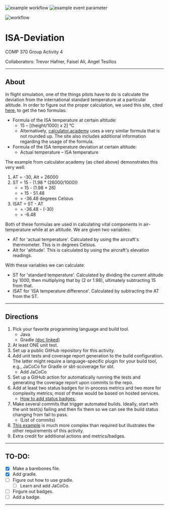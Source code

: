 ![example workflow](https://github.com/github/docs/actions/workflows/main.yml/badge.svg)
![example event parameter](https://github.com/github/docs/actions/workflows/main.yml/badge.svg?event=push)

![workflow](https://github.com/atesillos/ISA-Deviation/actions/workflows/main.yml/badge.svg)
# ISA-Deviation
COMP 370 Group Activity 4

Collaborators: Trevor Hafner, Faisel Ali, Angel Tesillos

---
## About
In flight simulation, one of the things pilots have to do is calculate the deviation from the international standard temperature at a particular altitude. In order to figure out the proper calculation, we used this site, cited [here](https://studyflying.com/isa-temperature-deviation/ "Formulae Page"), to get the two formulas:
- Formula of the ISA temperature at certain altitude: 
    - 15 – [(height/1000) x 2] °C
    - Alternatively, [calculator.academy](https://calculator.academy/isa-temperature-calculator/) uses a very similar formula that is not rounded up. The site also includes additional information regarding the usage of the formula. 
- Formula of the ISA temperature deviation at certain altitude:
    - Actual temperature – ISA temperature

The example from calculator.academy (as cited above) demonstrates this very well:
1. AT = -30, Alt = 26000
2. ST = 15 - (1.98 * (26000/1000))
    - = 15 - (1.98 * 26)
    - = 15 -  51.48
    - = -36.48 degrees Celsius
3. ISAT = ST - AT
    - = -36.48 - (-30)
    - = -6.48

Both of these formulas are used in calculating vital components in air-temperature while at an altitude. We are given two variables:
- AT for 'actual temperature'. Calculated by using the aircraft's thermometer. This is in degrees Celsius. 
- Alt for 'altitude'. This is calculated by using the aircraft's elevation readings.

With these variables we can calculate:
- ST for 'standard temperature'. Calculated by dividing the current altitude by 1000, then multiplying that by (2 or 1.98), ultimately subtracting 15 from that.
- ISAT for 'ISA temperature difference'. Calculated by subtracting the AT from the ST. 

---
## Directions
1. Pick your favorite programming language and build tool.
    - Java 
    - Gradle [(doc linked)](https://docs.gradle.org/current/userguide/getting_started.html "Gradle docs")
2. At least ONE unit test.
3. Set up a public GitHub repository for this activity.
4. Add unit tests and coverage report generation to the build configuration. The latter might require a language-specific plugin for your build tool, e.g., JaCoCo for Gradle or sbt-scoverage for sbt.
    - Add JaCoCo
5. Set up a GitHub action for automatically running the tests and generating the coverage report upon commits to the repo. 
6. Add at least two status badges for in-process metrics and two more for complexity metrics; most of these would be based on hosted services.
    - [How to add status badges.](https://docs.github.com/en/actions/monitoring-and-troubleshooting-workflows/adding-a-workflow-status-badge)
7. Make several commits that trigger automated builds. Ideally, start with the unit test(s) failing and then fix them so we can see the build status changing from fail to pass.
    - (List of commits)
8. [This example](https://github.com/LoyolaChicagoCode/primenumbers-http4s-scala) is much more complex than required but illustrates the other requirements of this activity.
9. Extra credit for additional actions and metrics/badges.

---
## TO-DO:
- [x] Make a barebones file.
- [x] Add gradle.
- [ ] Figure out how to use gradle.
    - [ ] Learn and add JaCoCo.
- [ ] Firgure out badges.
- [ ] Add a badge.

---